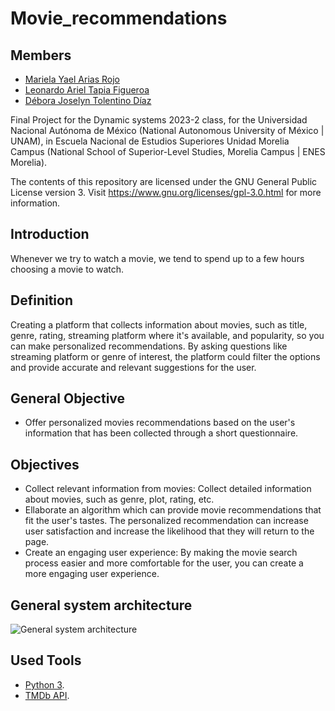 # Movie_recommendations



## Members

* [Mariela Yael Arias Rojo](https://github.com/marielaAriass)
* [Leonardo Ariel Tapia Figueroa](https://github.com/leotapia11)
* [Débora Joselyn Tolentino Díaz](https://github.com/Debytd)

Final Project for the Dynamic systems 2023-2 class, for the Universidad Nacional Autónoma de México (National Autonomous University of México | UNAM), in Escuela Nacional de Estudios Superiores Unidad Morelia Campus (National School of Superior-Level Studies, Morelia Campus | ENES Morelia).

The contents of this repository are licensed under the GNU General Public License version 3. Visit https://www.gnu.org/licenses/gpl-3.0.html for more information.

## Introduction
Whenever we try to watch a movie, we tend to spend up to a few hours choosing a movie to watch. 

## Definition 
Creating a platform that collects information about movies, such as title, genre, rating, streaming platform where it's available, and popularity, so you can make personalized recommendations. By asking questions like streaming platform or genre of interest, the platform could filter the options and provide accurate and relevant suggestions for the user.

## General Objective
- Offer personalized movies recommendations based on the user's information that has been collected through a short questionnaire.

## Objectives
- Collect relevant information from movies: Collect detailed information about movies, such as genre, plot, rating, etc.
- Ellaborate an algorithm which can provide movie recommendations that fit the user's tastes. The personalized recommendation can increase user satisfaction and increase the likelihood that they will return to the page.
- Create an engaging user experience: By making the movie search process easier and more comfortable for the user, you can create a more engaging user experience.

## General system architecture
![General system architecture](https://user-images.githubusercontent.com/100146837/233822542-40df160a-978c-427c-81cd-b597208b44f9.jpg)

## Used Tools
* [Python 3](https://www.python.org/).
* [TMDb API](https://www.themoviedb.org/documentation/api).
